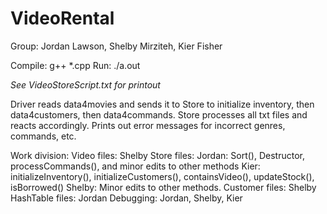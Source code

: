 # VideoRental

Group: Jordan Lawson, Shelby Mirziteh, Kier Fisher

Compile: g++ *.cpp
Run: ./a.out

*See VideoStoreScript.txt for printout*

Driver reads data4movies and sends it to Store to initialize inventory, then data4customers, then data4commands.
Store processes all txt files and reacts accordingly. Prints out error messages for incorrect genres, commands, etc.

Work division:
Video files: Shelby
Store files: Jordan: Sort(), Destructor, processCommands(), and minor edits to other methods
Kier: initializeInventory(), initializeCustomers(), containsVideo(), updateStock(), isBorrowed()
Shelby: Minor edits to other methods.
Customer files: Shelby
HashTable files: Jordan
Debugging: Jordan, Shelby, Kier